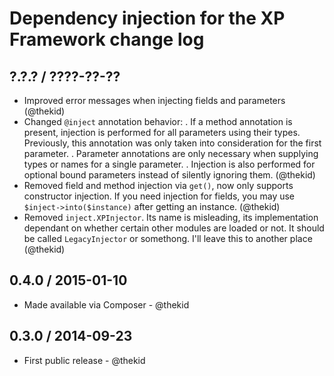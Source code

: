 Dependency injection for the XP Framework change log
====================================================

## ?.?.? / ????-??-??

* Improved error messages when injecting fields and parameters
  (@thekid)
* Changed `@inject` annotation behavior:
  . If a method annotation is present, injection is performed for all
    parameters using their types. Previously, this annotation was only
    taken into consideration for the first parameter.
  . Parameter annotations are only necessary when supplying types or
    names for a single parameter.
  . Injection is also performed for optional bound parameters instead
    of silently ignoring them.
  (@thekid)
* Removed field and method injection via `get()`, now only supports
  constructor injection. If you need injection for fields, you may
  use `$inject->into($instance)` after getting an instance.
  (@thekid)
* Removed `inject.XPInjector`. Its name is misleading, its implementation
  dependant on whether certain other modules are loaded or not. It should
  be called `LegacyInjector` or somethong. I'll leave this to another place
  (@thekid)

## 0.4.0 / 2015-01-10

* Made available via Composer - @thekid

## 0.3.0 / 2014-09-23

* First public release - @thekid
